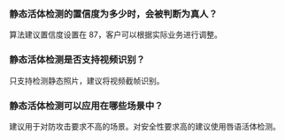### 静态活体检测的置信度为多少时，会被判断为真人？
算法建议置信度设置在 87，客户可以根据实际业务进行调整。

### 静态活体检测是否支持视频识别？
只支持检测静态照片，建议将视频截帧识别。

### 静态活体检测可以应用在哪些场景中？
建议用于对防攻击要求不高的场景。对安全性要求高的建议使用唇语活体检测。
